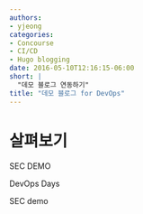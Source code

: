 ```yaml
---
authors:
- yjeong
categories:
- Concourse
- CI/CD
- Hugo blogging  
date: 2016-05-10T12:16:15-06:00
short: |
  "데모 블로그 연동하기" 
title: "데모 블로그 for DevOps"
---
```


# 살펴보기 

SEC DEMO

DevOps Days 

SEC demo
